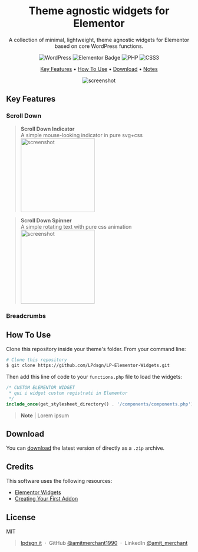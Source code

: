 <center>

# Theme agnostic widgets for Elementor

A collection of minimal, lightweight, theme agnostic widgets for Elementor based on core WordPress functions.

![WordPress](https://img.shields.io/badge/WordPress-%23117AC9.svg?style=flat&logo=WordPress&logoColor=white)
![Elementor Badge](https://img.shields.io/badge/Elementor-92003B?logo=elementor&logoColor=fff&style=flat)
![PHP](https://img.shields.io/badge/php-%23777BB4.svg?style=flat&logo=php&logoColor=white)
![CSS3](https://img.shields.io/badge/css3-%231572B6.svg?style=flat&logo=css3&logoColor=white)

[Key Features](#key-features) •
[How To Use](#how-to-use) •
[Download](#download) •
[Notes](#notes)

![screenshot](https://raw.githubusercontent.com/amitmerchant1990/electron-markdownify/master/app/img/markdownify.gif)

</center>

## Key Features

### Scroll Down

> **Scroll Down Indicator**<br>
> A simple mouse-looking indicator in pure svg+css<br>
> <img src="https://lpdsgn.it/assets/img/scrollDownIndicator_preview.gif" alt="screenshot" width="200"/>

> **Scroll Down Spinner**<br>
> A simple rotating text with pure css animation<br>
> <img src="https://lpdsgn.it/assets/img/scrollDownSpinner_preview.gif" alt="screenshot" width="200"/>

### Breadcrumbs


## How To Use

Clone this repository inside your theme's folder. From your command line:

```bash
# Clone this repository
$ git clone https://github.com/LPdsgn/LP-Elementor-Widgets.git
```

Then add this line of code to your `functions.php` file to load the widgets:
```php
/* CUSTOM ELEMENTOR WIDGET 
 * qui i widget custom registrati in Elementor
 */
include_once(get_stylesheet_directory() . '/components/components.php');
```

> **Note** |
> Lorem ipsum


## Download

You can [download](https://github.com/LPdsgn/LP-Elementor-Widgets/releases/) the latest version of directly as a `.zip` archive.

## Credits

This software uses the following resources:

- [Elementor Widgets](https://developers.elementor.com/docs/widgets/)
- [Creating Your First Addon](https://developers.elementor.com/docs/getting-started/first-addon/)

## License

MIT


> [lpdsgn.it](https://lpdsgn.it) &nbsp;&middot;&nbsp;
> GitHub [@amitmerchant1990](https://github.com/LPdsgn) &nbsp;&middot;&nbsp;
> LinkedIn [@amit_merchant](https://twitter.com/amit_merchant)

